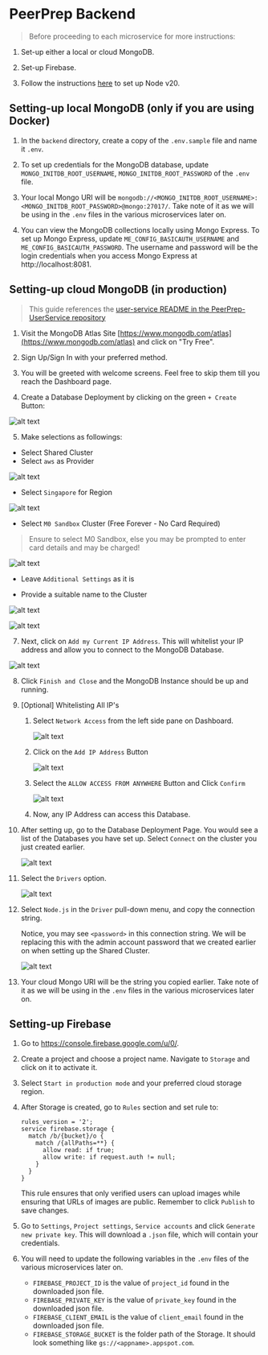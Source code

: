 # PeerPrep Backend

> Before proceeding to each microservice for more instructions:

1. Set-up either a local or cloud MongoDB.

2. Set-up Firebase.

3. Follow the instructions [here](https://nodejs.org/en/download/package-manager) to set up Node v20.

## Setting-up local MongoDB (only if you are using Docker)

1. In the `backend` directory, create a copy of the `.env.sample` file and name it `.env`.

2. To set up credentials for the MongoDB database, update `MONGO_INITDB_ROOT_USERNAME`, `MONGO_INITDB_ROOT_PASSWORD` of the `.env` file.

3. Your local Mongo URI will be `mongodb://<MONGO_INITDB_ROOT_USERNAME>:<MONGO_INITDB_ROOT_PASSWORD>@mongo:27017/`. Take note of it as we will be using in the `.env` files in the various microservices later on.

4. You can view the MongoDB collections locally using Mongo Express. To set up Mongo Express, update `ME_CONFIG_BASICAUTH_USERNAME` and `ME_CONFIG_BASICAUTH_PASSWORD`. The username and password will be the login credentials when you access Mongo Express at http://localhost:8081.

## Setting-up cloud MongoDB (in production)

> This guide references the [user-service README in the PeerPrep-UserService repository](https://github.com/CS3219-AY2425S1/PeerPrep-UserService/blob/main/user-service/README.md)

1. Visit the MongoDB Atlas Site [https://www.mongodb.com/atlas](https://www.mongodb.com/atlas) and click on "Try Free".

2. Sign Up/Sign In with your preferred method.

3. You will be greeted with welcome screens. Feel free to skip them till you reach the Dashboard page.

4. Create a Database Deployment by clicking on the green `+ Create` Button:

![alt text](./GuideAssets/Creation.png)

5. Make selections as followings:

- Select Shared Cluster
- Select `aws` as Provider

![alt text](./GuideAssets/Selection1.png)

- Select `Singapore` for Region

![alt text](./GuideAssets/Selection2.png)

- Select `M0 Sandbox` Cluster (Free Forever - No Card Required)

> Ensure to select M0 Sandbox, else you may be prompted to enter card details and may be charged!

![alt text](./GuideAssets/Selection3.png)

- Leave `Additional Settings` as it is

- Provide a suitable name to the Cluster

![alt text](./GuideAssets/Selection4.png)

![alt text](./GuideAssets/Security.png)

7. Next, click on `Add my Current IP Address`. This will whitelist your IP address and allow you to connect to the MongoDB Database.

![alt text](./GuideAssets/Network.png)

8. Click `Finish and Close` and the MongoDB Instance should be up and running.

9. [Optional] Whitelisting All IP's

   1. Select `Network Access` from the left side pane on Dashboard.

      ![alt text](./GuideAssets/SidePane.png)

   2. Click on the `Add IP Address` Button

      ![alt text](./GuideAssets/AddIPAddress.png)

   3. Select the `ALLOW ACCESS FROM ANYWHERE` Button and Click `Confirm`

      ![alt text](./GuideAssets/IPWhitelisting.png)

   4. Now, any IP Address can access this Database.

10. After setting up, go to the Database Deployment Page. You would see a list of the Databases you have set up. Select `Connect` on the cluster you just created earlier.

    ![alt text](GuideAssets/ConnectCluster.png)

11. Select the `Drivers` option.

    ![alt text](GuideAssets/DriverSelection.png)

12. Select `Node.js` in the `Driver` pull-down menu, and copy the connection string.

    Notice, you may see `<password>` in this connection string. We will be replacing this with the admin account password that we created earlier on when setting up the Shared Cluster.

    ![alt text](GuideAssets/ConnectionString.png)

13. Your cloud Mongo URI will be the string you copied earlier. Take note of it as we will be using in the `.env` files in the various microservices later on.

## Setting-up Firebase

1. Go to https://console.firebase.google.com/u/0/.

2. Create a project and choose a project name. Navigate to `Storage` and click on it to activate it.

3. Select `Start in production mode` and your preferred cloud storage region.

4. After Storage is created, go to `Rules` section and set rule to:

   ```
   rules_version = '2';
   service firebase.storage {
     match /b/{bucket}/o {
       match /{allPaths=**} {
         allow read: if true;
         allow write: if request.auth != null;
       }
     }
   }
   ```

   This rule ensures that only verified users can upload images while ensuring that URLs of images are public. Remember to click `Publish` to save changes.

5. Go to `Settings`, `Project settings`, `Service accounts` and click `Generate new private key`. This will download a `.json` file, which will contain your credentials.

6. You will need to update the following variables in the `.env` files of the various microservices later on.
   - `FIREBASE_PROJECT_ID` is the value of `project_id` found in the downloaded json file.
   - `FIREBASE_PRIVATE_KEY` is the value of `private_key` found in the downloaded json file.
   - `FIREBASE_CLIENT_EMAIL` is the value of `client_email` found in the downloaded json file.
   - `FIREBASE_STORAGE_BUCKET` is the folder path of the Storage. It should look something like `gs://<appname>.appspot.com`.
